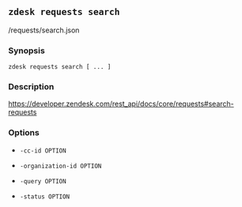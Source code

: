 ## `zdesk requests search`

/requests/search.json

### Synopsis

    zdesk requests search [ ... ]

### Description

https://developer.zendesk.com/rest_api/docs/core/requests#search-requests

### Options

* `-cc-id OPTION`

* `-organization-id OPTION`

* `-query OPTION`

* `-status OPTION`

